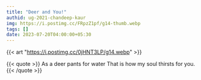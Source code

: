 ```yaml
---
title: "Deer and You!"
authid: ug-2021-chandeep-kaur
img: https://i.postimg.cc/FRpzZ1pf/g14-thumb.webp
tags: []
date: 2023-07-20T04:00:00+05:30
---
```


{{< art "https://i.postimg.cc/0jHNT3LP/g14.webp" >}}

{{< quote >}}
As a deer pants for water
That is how my soul thirsts for you.
{{< /quote >}}
